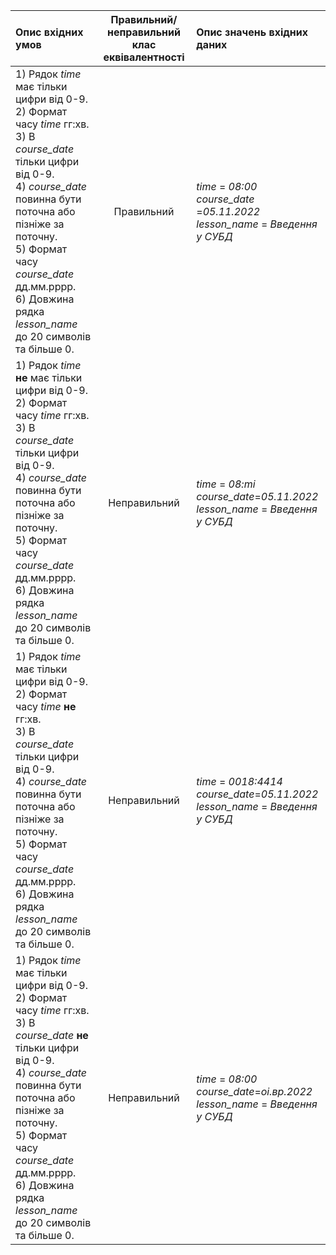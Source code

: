 |Опис вхідних умов|Правильний/неправильний <br> клас еквівалентності|Опис значень вхідних даних|
|:-|:-:|:-|
|1) Рядок *time* має тільки цифри від 0-9. <br> 2) Формат часу *time* гг:хв. <br> 3) В *course_date* тільки цифри від 0-9. <br>4) *course_date* повинна бути поточна або пізніже за поточну. <br> 5) Формат часу *course_date* дд.мм.рррр. <br> 6) Довжина рядка *lesson_name* до 20 символів та більше 0.|Правильний | *time* = *08:00* <br> *course_date* =*05.11.2022* <br> *lesson_name* = *Введення у СУБД*|
|1) Рядок *time* **не** має тільки цифри від 0-9. <br> 2) Формат часу *time* гг:хв. <br> 3) В *course_date* тільки цифри від 0-9. <br>4) *course_date* повинна бути поточна або пізніже за поточну. <br> 5) Формат часу *course_date* дд.мм.рррр. <br> 6) Довжина рядка *lesson_name* до 20 символів та більше 0.|Неправильний | *time* = *08:mi* <br> *course_date*=*05.11.2022* <br> *lesson_name* = *Введення у СУБД*|
|1) Рядок *time* має тільки цифри від 0-9. <br> 2) Формат часу *time* **не** гг:хв. <br> 3) В *course_date* тільки цифри від 0-9. <br>4) *course_date* повинна бути поточна або пізніже за поточну. <br> 5) Формат часу *course_date* дд.мм.рррр. <br> 6) Довжина рядка *lesson_name* до 20 символів та більше 0.|Неправильний | *time* = *0018:4414* <br> *course_date*=*05.11.2022* <br> *lesson_name* = *Введення у СУБД*|
|1) Рядок *time* має тільки цифри від 0-9. <br> 2) Формат часу *time* гг:хв. <br> 3) В *course_date* **не** тільки цифри від 0-9. <br>4) *course_date* повинна бути поточна або пізніже за поточну. <br> 5) Формат часу *course_date* дд.мм.рррр. <br> 6) Довжина рядка *lesson_name* до 20 символів та більше 0.|Неправильний | *time* = *08:00* <br> *course_date*=*оі.вр.2022* <br> *lesson_name* = *Введення у СУБД*|
